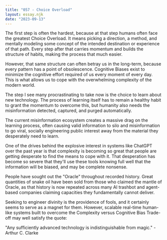 ```yaml
---
title: "057 - Choice Overload"
layout: essay.njk
date: "2023-09-13"
---
```


The first step is often the hardest, because at that step humans often face the greatest Choice Overload. It means picking a direction, a method, and mentally modeling some concept of the intended destination or experience of that path. Every step after that carries momentum and builds the structure of habits, making the process that much easier.

However, that same structure can often betray us in the long-term, because every pattern has a point of obsolescence. Cognitive Biases exist to minimize the cognitive effort required of us every moment of every day. This is what allows us to cope with the overwhelming complexity of the modern world.

The step I see many procrastinating to take now is the choice to learn about new technology. The process of learning itself has to remain a healthy habit to grant the momentum to overcome this, but humanity also needs the misinformation detected, captured, and purged automatically.

The current misinformation ecosystem creates a massive drag on the learning process, often causing valid information to silo and misinformation to go viral, socially engineering public interest away from the material they desperately need to learn.

One of the drives behind the explosive interest in systems like ChatGPT over the past year is that complexity is becoming so great that people are getting desperate to find the means to cope with it. That desperation has become so severe that they'll use these tools knowing full well that the information will be biased, and may be complete nonsense.

People have sought out the "Oracle" throughout recorded history. Great quantities of snake oil have been sold from those who claimed the mantle of Oracle, as that history is now repeated across many AI trashbot and agent-based companies claiming capacities they fundamentally cannot deliver.

Seeking to engineer divinity is the providence of fools, and it certainly seems to serve as a magnet for them. However, scalable real-time human-like systems built to overcome the Complexity versus Cognitive Bias Trade-off may well satisfy the quote:

"Any sufficiently advanced technology is indistinguishable from magic." - Arthur C. Clarke